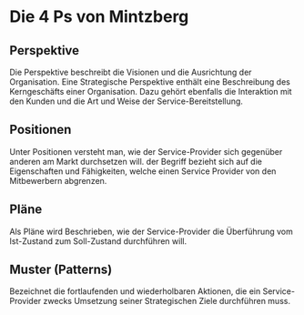 # Die 4 Ps von Mintzberg

Perspektive
---
Die Perspektive beschreibt die Visionen und die Ausrichtung der Organisation. Eine Strategische Perspektive enthält eine Beschreibung des Kerngeschäfts einer Organisation. Dazu gehört ebenfalls die Interaktion mit den Kunden und die Art und Weise der Service-Bereitstellung.

Positionen
---
Unter Positionen versteht man, wie der Service-Provider sich gegenüber anderen am Markt durchsetzen will. der Begriff bezieht sich auf die Eigenschaften und Fähigkeiten, welche einen Service Provider von den Mitbewerbern abgrenzen.

Pläne
---
Als Pläne wird Beschrieben, wie der Service-Provider die Überführung vom Ist-Zustand zum Soll-Zustand durchführen will.

Muster (Patterns)
---
Bezeichnet die fortlaufenden und wiederholbaren Aktionen, die ein Service-Provider zwecks Umsetzung seiner Strategischen Ziele durchführen muss. 